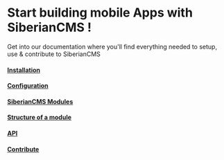 # Start building mobile Apps with SiberianCMS !


Get into our documentation where you'll find everything needed to setup, use & contribute to SiberianCMS

#### [Installation](documentation#installation)

#### [Configuration](documentation#configuration)

#### [SiberianCMS Modules](module)

#### [Structure of a module](module#structure)

#### [API](api)

#### [Contribute](contribute)
